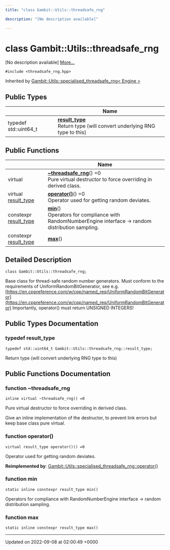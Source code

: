 ```yaml
---
title: "class Gambit::Utils::threadsafe_rng"

description: "[No description available]"

---
```


# class Gambit::Utils::threadsafe_rng



[No description available] [More...](#detailed-description)


`#include <threadsafe_rng.hpp>`

Inherited by [Gambit::Utils::specialised_threadsafe_rng< Engine >](/documentation/code/classes/classgambit_1_1utils_1_1specialised__threadsafe__rng/)

## Public Types

|                | Name           |
| -------------- | -------------- |
| typedef std::uint64_t | **[result_type](/documentation/code/classes/classgambit_1_1utils_1_1threadsafe__rng/#typedef-gambitutilsthreadsafe-rng-result-type)** <br>Return type (will convert underlying RNG type to this)  |

## Public Functions

|                | Name           |
| -------------- | -------------- |
| virtual | **[~threadsafe_rng](/documentation/code/classes/classgambit_1_1utils_1_1threadsafe__rng/#function-gambitutilsthreadsafe-rng-threadsafe-rng)**() =0<br>Pure virtual destructor to force overriding in derived class.  |
| virtual [result_type](/documentation/code/classes/classgambit_1_1utils_1_1threadsafe__rng/#typedef-gambitutilsthreadsafe-rng-result-type) | **[operator()](/documentation/code/classes/classgambit_1_1utils_1_1threadsafe__rng/#function-gambitutilsthreadsafe-rng-operator)**() =0<br>Operator used for getting random deviates.  |
| constexpr [result_type](/documentation/code/classes/classgambit_1_1utils_1_1threadsafe__rng/#typedef-gambitutilsthreadsafe-rng-result-type) | **[min](/documentation/code/classes/classgambit_1_1utils_1_1threadsafe__rng/#function-gambitutilsthreadsafe-rng-min)**()<br>Operators for compliance with RandomNumberEngine interface -> random distribution sampling.  |
| constexpr [result_type](/documentation/code/classes/classgambit_1_1utils_1_1threadsafe__rng/#typedef-gambitutilsthreadsafe-rng-result-type) | **[max](/documentation/code/classes/classgambit_1_1utils_1_1threadsafe__rng/#function-gambitutilsthreadsafe-rng-max)**() |

## Detailed Description

```
class Gambit::Utils::threadsafe_rng;
```


Base class for thread-safe random number generators. Must conform to the requirements of UniformRandomBitGenerator, see e.g. [https://en.cppreference.com/w/cpp/named_req/UniformRandomBitGenerator](https://en.cppreference.com/w/cpp/named_req/UniformRandomBitGenerator) Importantly, operator() must return UNSIGNED INTEGERS! 

## Public Types Documentation

### typedef result_type

```
typedef std::uint64_t Gambit::Utils::threadsafe_rng::result_type;
```

Return type (will convert underlying RNG type to this) 

## Public Functions Documentation

### function ~threadsafe_rng

```
inline virtual ~threadsafe_rng() =0
```

Pure virtual destructor to force overriding in derived class. 

Give an inline implementation of the destructor, to prevent link errors but keep base class pure virtual. 


### function operator()

```
virtual result_type operator()() =0
```

Operator used for getting random deviates. 

**Reimplemented by**: [Gambit::Utils::specialised_threadsafe_rng::operator()](/documentation/code/classes/classgambit_1_1utils_1_1specialised__threadsafe__rng/#function-gambitutilsspecialised-threadsafe-rng-operator)


### function min

```
static inline constexpr result_type min()
```

Operators for compliance with RandomNumberEngine interface -> random distribution sampling. 

### function max

```
static inline constexpr result_type max()
```


-------------------------------

Updated on 2022-09-08 at 02:00:49 +0000